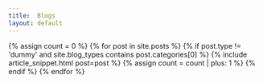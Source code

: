 ```yaml
---
title:  Blogs
layout: default
---
```


<div class="ui hidden divider"></div>
{% assign count = 0 %}
{% for post in site.posts %}
    {% if post.type != 'dummy' and site.blog_types contains post.categories[0] %}
        {% include article_snippet.html post=post %}
        {% assign count = count | plus: 1 %}
    {% endif %}
{% endfor %}
